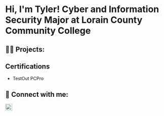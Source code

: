 <h1>Hi, I'm Tyler! Cyber and Information Security Major at Lorain County Community College

<h2>👨‍💻 Projects:</h2>


<h2>Certifications</h2>

- TestOut PCPro

<h2> 🤳 Connect with me:</h2>

[<img align="left" alt="TylerHammond | Handshake" width="22px" src="https://lorainccc.joinhandshake.com/profiles/57758944" />][handshake]

[handshake]: https://lorainccc.joinhandshake.com/profiles/57758944



<!--
**tylerhammond06/tylerhammond06** is a ✨ _special_ ✨ repository because its `README.md` (this file) appears on your GitHub profile.

Here are some ideas to get you started:

- 🔭 I’m currently working on ...
- 🌱 I’m currently learning ...
- 👯 I’m looking to collaborate on ...
- 🤔 I’m looking for help with ...
- 💬 Ask me about ...
- 📫 How to reach me: ...
- 😄 Pronouns: ...
- ⚡ Fun fact: ...
-->
